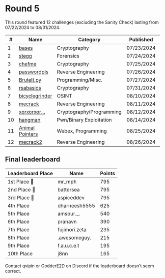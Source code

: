 # Round 5

This round featured 12 challenges (excluding the Sanity Check) lasting from 07/22/2024 to 08/31/2024.

| #   | Name                                                          | Category                   | Published  | Points | Author        |
| --- | ------------------------------------------------------------- | -------------------------- | ---------- | ------ | ------------- |
| 1   | [bases](bases/challenge.md)                                   | Cryptography               | 07/23/2024 | 25     | Vipin         |
| 2   | [stegg](stegg/challenge.md)                                   | Forensics                  | 07/24/2024 | 30     | Vipin         |
| 3   | [chefme](chefme/challenge.md)                                 | Cryptography               | 07/25/2024 | 40     | Vipin         |
| 4   | [passwordpls](passwordpls/challenge.md)                       | Reverse Engineering        | 07/26/2024 | 50     | Kolmus        |
| 5   | [BruteIt.py](BruteIt.py/challenge.md)                         | Programming/Misc.          | 07/27/2024 | 60     | Vipin         |
| 6   | [rsabasics](rsabasics/challenge.md)                           | Cryptography               | 07/31/2024 | 65     | Kolmus        |
| 7   | [bicyclegrinder](bicyclegrinder/challenge.md)                 | OSINT                      | 08/10/2024 | 75     | Kolmus        |
| 8   | [mecrack](mecrack/challenge.md)                               | Reverse Engineering        | 08/11/2024 | 100    | Kolmus        |
| 9   | [xorxorxor...](xorxorxor/challenge.md)                        | Cryptography/Programming   | 08/12/2024 | 50     | Kolmus        |
| 10  | [hangman](hangman/challenge.md)                               | Pwn/Binary Exploitation    | 08/14/2024 | 100    | Kolmus        |
| 11  | [Animal Pointers](Animal%20Pointers/challenge.md)             | Webex, Programming         | 08/25/2024 | 30     | Kshau_        |
| 12  | [mecrack2](mecrack2/challenge.md)                             | Reverse Engineering        | 08/26/2024 | 150    | Kolmus        |


## Final leaderboard

| Leaderboard Place | Name          | Points |
| ----------------- | ------------- | ------ |
| 1st Place 🥇      | mr_mph        | 795    |
| 2nd Place 🥈      | battersea     | 795    |
| 3rd Place 🥉      | aspiceddev    | 795    |
| 4th Place         | dharneesh5555 | 625    |
| 5th Place         | amsour._.     | 540    |
| 6th Place         | pranavn       | 390    |
| 7th Place         | fujimori.zeta | 235    |
| 8th Place         | .awesomeguy.  | 215    |
| 9th Place         | f.a.u.c.e.t   | 195    |
| 10th Place        | j8nn          | 165    |

Contact qvipin or GodderE2D on Discord if the leaderboard doesn't seem correct.